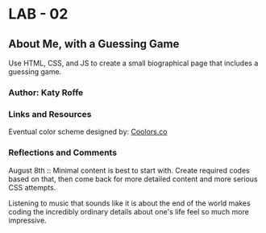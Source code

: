 # LAB - 02
## About Me, with a Guessing Game
Use HTML, CSS, and JS to create a small biographical page that includes a guessing game. 

### Author: Katy Roffe

### Links and Resources

Eventual color scheme designed by: [Coolors.co](https://coolors.co/)

### Reflections and Comments
August 8th :: Minimal content is best to start with. Create required codes based on that, then come back for more detailed content and more serious CSS attempts.  

Listening to music that sounds like it is about the end of the world makes coding the incredibly ordinary details about one's life feel so much more impressive. 
